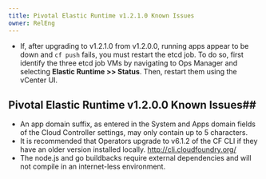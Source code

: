 ```yaml
---
title: Pivotal Elastic Runtime v1.2.1.0 Known Issues
owner: RelEng
---
```


* If, after upgrading to v1.2.1.0 from v1.2.0.0, running apps appear to be down and `cf push` fails, you must restart the etcd job. To do so, first identify the three etcd job VMs by navigating to Ops Manager and selecting **Elastic Runtime >> Status**. Then, restart them using the vCenter UI.

## Pivotal Elastic Runtime v1.2.0.0 Known Issues##

* An app domain suffix, as entered in the System and Apps domain fields of the Cloud Controller settings, may only contain up to 5 characters.
* It is recommended that Operators upgrade to v6.1.2 of the CF CLI if they have an older version installed locally. http://cli.cloudfoundry.org/
* The node.js and go buildbacks require external dependencies and will not compile in an internet-less environment.
